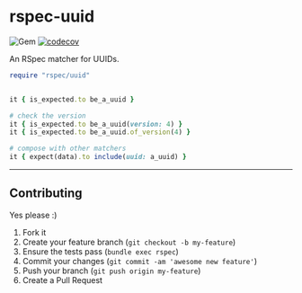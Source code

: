 rspec-uuid
======
![Gem](https://img.shields.io/gem/dt/rspec-uuid?style=plastic)
[![codecov](https://codecov.io/gh/dpep/rspec-uuid/branch/main/graph/badge.svg)](https://codecov.io/gh/dpep/rspec-uuid)


An RSpec matcher for UUIDs.

```ruby
require "rspec/uuid"


it { is_expected.to be_a_uuid }

# check the version
it { is_expected.to be_a_uuid(version: 4) }
it { is_expected.to be_a_uuid.of_version(4) }

# compose with other matchers
it { expect(data).to include(uuid: a_uuid) }
```


----
## Contributing

Yes please  :)

1. Fork it
1. Create your feature branch (`git checkout -b my-feature`)
1. Ensure the tests pass (`bundle exec rspec`)
1. Commit your changes (`git commit -am 'awesome new feature'`)
1. Push your branch (`git push origin my-feature`)
1. Create a Pull Request
